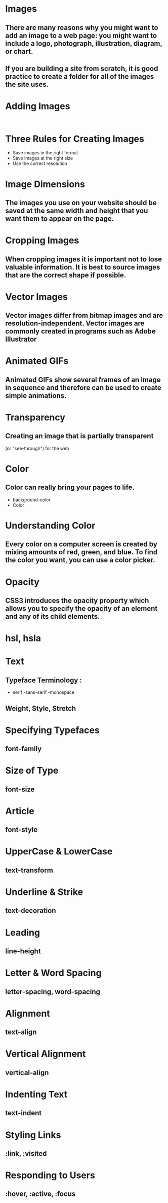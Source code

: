 #  Images
## There are many reasons why you might want to add an image to a web page: you might want to include a logo, photograph, illustration, diagram, or chart.
## If you are building a site from scratch, it is good practice to create a folder for all of the images the site uses.

# Adding Images
## <img src width height />

# Three Rules for Creating Images
- Save images in the right format
- Save images at the right size
- Use the correct resolution

# Image Dimensions
## The images you use on your website should be saved at the same width and height that you want them to appear on the page.

# Cropping Images
## When cropping images it is important not to lose valuable information. It is best to source images that are the correct shape if possible.

# Vector Images
##  Vector images differ from bitmap images and are resolution-independent. Vector images are commonly created in programs such as Adobe Illustrator

# Animated GIFs
## Animated GIFs show several frames of an image in sequence and therefore can be used to create simple animations.

# Transparency
## Creating an image that is partially transparent
(or "see-through") for the web 

# Color
##  Color can really bring your pages to life.
- background-color
- Color

# Understanding Color
## Every color on a computer screen is created by mixing amounts of red, green, and blue. To find the color you want, you can use a color picker.

# Opacity
## CSS3 introduces the opacity property which allows you to specify the opacity of an element and any of its child elements.

# hsl, hsla

# Text
## Typeface Terminology :
- serif
-sans-serif
-monospace

## Weight, Style, Stretch

# Specifying Typefaces
## font-family

# Size of Type
##  font-size

# Article
##  font-style

# UpperCase & LowerCase
##  text-transform

#  Underline & Strike
##  text-decoration

# Leading
##  line-height

# Letter & Word Spacing
## letter-spacing, word-spacing

# Alignment
##  text-align

# Vertical Alignment
##  vertical-align

# Indenting Text
##  text-indent

# Styling Links
##  :link, :visited

# Responding to Users
## :hover, :active, :focus

